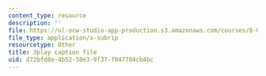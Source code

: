 ```yaml
---
content_type: resource
description: ''
file: https://ol-ocw-studio-app-production.s3.amazonaws.com/courses/8-04-quantum-physics-i-spring-2016/d72bfd8e4b5250e39f37f047704cb4bc_3VXLIF2DpHI.vtt
file_type: application/x-subrip
resourcetype: Other
title: 3play caption file
uid: d72bfd8e-4b52-50e3-9f37-f047704cb4bc
---
```

